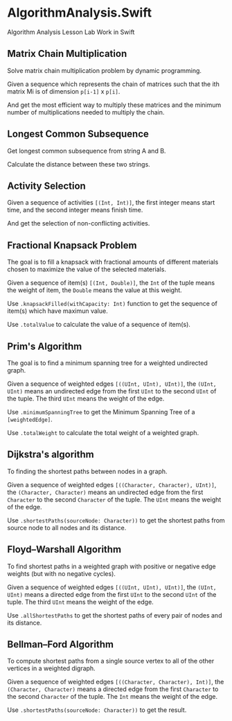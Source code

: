 # AlgorithmAnalysis.Swift
Algorithm Analysis Lesson Lab Work in Swift


## Matrix Chain Multiplication
Solve matrix chain multiplication problem by dynamic programming.

Given a sequence which represents the chain of matrices such that the ith matrix Mi is of dimension `p[i-1]` x `p[i]`.

And get the most efficient way to multiply these matrices and the minimum number of multiplications needed to multiply the chain.


## Longest Common Subsequence
Get longest common subsequence from string A and B. 

Calculate the distance between these two strings.


## Activity Selection
Given a sequence of activities `[(Int, Int)]`, the first integer means start time, and the second integer means finish time.

And get the selection of non-conflicting activities.

## Fractional Knapsack Problem

The goal is to fill a knapsack with fractional amounts of different materials chosen to maximize the value of the selected materials.

Given a sequence of item(s) `[(Int, Double)]`, the `Int` of the tuple means the weight of item, the `Double` means the value at this weight.

Use `.knapsackFilled(withCapacity: Int)` function to get the sequence of item(s) which have maximun value.

Use `.totalValue` to calculate the value of a sequence of item(s).

## Prim's Algorithm

The goal is to find a minimum spanning tree for a weighted undirected graph.

Given a sequence of weighted edges `[((UInt, UInt), UInt)]`, the `(UInt, UInt)` means an undirected edge from the first `UInt` to the second `UInt` of the tuple. The third `UInt` means the weight of the edge.

Use `.minimumSpanningTree` to get the Minimum Spanning Tree of a `[weightedEdge]`.

Use `.totalWeight` to calculate the total weight of a weighted graph.

## Dijkstra's algorithm

To  finding the shortest paths between nodes in a graph.

Given a sequence of weighted edges `[((Character, Character), UInt)]`, the `(Character, Character)` means an undirected edge from the first `Character` to the second `Character` of the tuple. The `UInt` means the weight of the edge.

Use `.shortestPaths(sourceNode: Character))` to get the shortest paths from source node to all nodes and its distance.

## Floyd–Warshall Algorithm

To find shortest paths in a weighted graph with positive or negative edge weights (but with no negative cycles).

Given a sequence of weighted edges `[((UInt, UInt), UInt)]`, the `(UInt, UInt)` means a directed edge from the first `UInt` to the second `UInt` of the tuple. The third `UInt` means the weight of the edge.

Use `.allShortestPaths` to get the shortest paths of every pair of nodes and its distance.

## Bellman–Ford Algorithm

To compute shortest paths from a single source vertex to all of the other vertices in a weighted digraph.

Given a sequence of weighted edges `[((Character, Character), Int)]`, the `(Character, Character)` means a directed edge from the first `Character` to the second `Character` of the tuple. The `Int` means the weight of the edge.

Use `.shortestPaths(sourceNode: Character))` to get the result.

